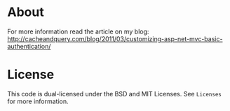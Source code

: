 About
=====

For more information read the article on my blog: http://cacheandquery.com/blog/2011/03/customizing-asp-net-mvc-basic-authentication/


License
=======

This code is dual-licensed under the BSD and MIT Licenses. See `Licenses` for more information.
